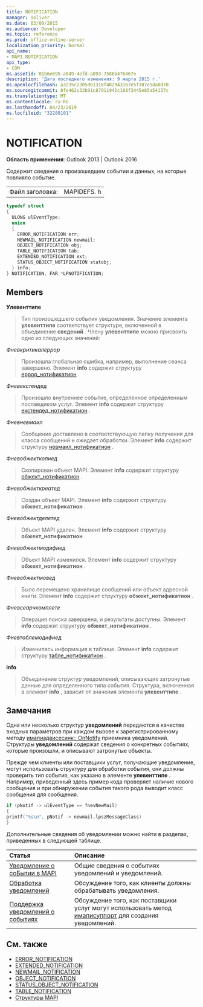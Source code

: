 ```yaml
---
title: NOTIFICATION
manager: soliver
ms.date: 03/09/2015
ms.audience: Developer
ms.topic: reference
ms.prod: office-online-server
localization_priority: Normal
api_name:
- MAPI.NOTIFICATION
api_type:
- COM
ms.assetid: 01b6e695-a649-4efd-a893-7586b476467e
description: 'Дата последнего изменения: 9 марта 2015 г.'
ms.openlocfilehash: a3235c2305d61318f482943167e5f307e5da0d70
ms.sourcegitcommit: 8fe462c32b91c87911942c188f3445e85a54137c
ms.translationtype: MT
ms.contentlocale: ru-RU
ms.lasthandoff: 04/23/2019
ms.locfileid: "32280101"
---
```

# <a name="notification"></a>NOTIFICATION
 
**Область применения**: Outlook 2013 | Outlook 2016 
  
Содержит сведения о произошедшем событии и данных, на которые повлияло событие.
  
|||
|:-----|:-----|
|Файл заголовка:  <br/> |MAPIDEFS. h  <br/> |
   
```cpp
typedef struct
{
  ULONG ulEventType;
  union
  {
    ERROR_NOTIFICATION err;
    NEWMAIL_NOTIFICATION newmail;
    OBJECT_NOTIFICATION obj;
    TABLE_NOTIFICATION tab;
    EXTENDED_NOTIFICATION ext;
    STATUS_OBJECT_NOTIFICATION statobj;
  } info;
} NOTIFICATION, FAR *LPNOTIFICATION;

```

## <a name="members"></a>Members

**Улевенттипе**
  
> Тип произошедшего события уведомления. Значение элемента **улевенттипе** соответствует структуре, включенной в объединение **сведений** . Члену **улевенттипе** можно присвоить одно из следующих значений: 
    
 _Фневкритикалеррор_
  
> Произошла глобальная ошибка, например, выполнение сеанса завершено. Элемент **info** содержит структуру [еррор_нотификатион](error_notification.md) . 
    
 _Фневекстендед_
  
> Произошло внутреннее событие, определенное определенным поставщиком услуг. Элемент **info** содержит структуру [екстендед_нотификатион](extended_notification.md) . 
    
 _Фневневмаил_
  
> Сообщение доставлено в соответствующую папку получения для класса сообщений и ожидает обработки. Элемент **info** содержит структуру [невмаил_нотификатион](newmail_notification.md) . 
    
 _Фневобжекткопиед_
  
> Скопирован объект MAPI. Элемент **info** содержит структуру [обжект_нотификатион](object_notification.md) . 
    
 _Фневобжекткреатед_
  
> Создан объект MAPI. Элемент **info** содержит структуру **обжект_нотификатион** . 
    
 _Фневобжектделетед_
  
> Объект MAPI удален. Элемент **info** содержит структуру **обжект_нотификатион** . 
    
 _Фневобжектмодифиед_
  
> Объект MAPI изменился. Элемент **info** содержит структуру **обжект_нотификатион** . 
    
 _Фневобжектмовед_
  
> Было перемещено хранилище сообщений или объект адресной книги. Элемент **info** содержит структуру **обжект_нотификатион** . 
    
 _Фневсеарчкомплете_
  
> Операция поиска завершена, и результаты доступны. Элемент **info** содержит структуру **обжект_нотификатион** . 
    
 _Фневтаблемодифиед_
  
> Изменилась информация в таблице. Элемент **info** содержит структуру [табле_нотификатион](table_notification.md) . 
    
**info**
  
> Объединение структур уведомлений, описывающих затронутые данные для определенного типа события. Структура, включенная в элемент **info** , зависит от значения элемента **улевенттипе** . 
    
## <a name="remarks"></a>Замечания

Одна или несколько структур **уведомлений** передаются в качестве входных параметров при каждом вызове к зарегистрированному методу [имапиадвисесинк:: OnNotify](imapiadvisesink-onnotify.md) приемника уведомлений. Структуры **уведомлений** содержат сведения о конкретных событиях, которые произошли, и описывают затронутые объекты. 
  
Прежде чем клиенты или поставщики услуг, получающие уведомление, могут использовать структуру для обработки события, они должны проверить тип события, как указано в элементе **улевенттипе** . Например, приведенный здесь пример кода проверяет наличие нового сообщения и при обнаружении события такого рода выводит класс сообщения для сообщения. 
  
```cpp
if (pNotif -> ulEventType == fnevNewMail)
{
printf("%s\n", pNotif -> newmail.lpszMessageClass)
}

```

Дополнительные сведения об уведомлении можно найти в разделах, приведенных в следующей таблице.
  
|**Статья**|**Описание**|
|:-----|:-----|
|[Уведомление о соБытии в MAPI](event-notification-in-mapi.md) <br/> |Общие сведения о событиях уведомлений и уведомлений.  <br/> |
|[Обработка уведомлений](handling-notifications.md) <br/> |Обсуждение того, как клиенты должны обрабатывать уведомления.  <br/> |
|[Поддержка уведомлений о событиях](supporting-event-notification.md) <br/> |Обсуждение того, как поставщики услуг могут использовать метод [имаписуппорт](imapisupportiunknown.md) для создания уведомлений.  <br/> |
   
## <a name="see-also"></a>См. также


- [ERROR_NOTIFICATION](error_notification.md)  
- [EXTENDED_NOTIFICATION](extended_notification.md)  
- [NEWMAIL_NOTIFICATION](newmail_notification.md)  
- [OBJECT_NOTIFICATION](object_notification.md)  
- [STATUS_OBJECT_NOTIFICATION](status_object_notification.md)  
- [TABLE_NOTIFICATION](table_notification.md)
- [Структуры MAPI](mapi-structures.md)

